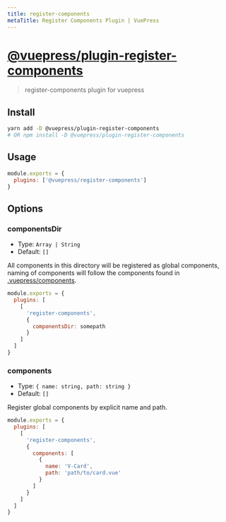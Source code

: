 ```yaml
---
title: register-components
metaTitle: Register Components Plugin | VuePress
---
```


# [@vuepress/plugin-register-components](https://github.com/vuejs/vuepress/tree/master/packages/%40vuepress/plugin-register-components)

> register-components plugin for vuepress

## Install

```bash
yarn add -D @vuepress/plugin-register-components
# OR npm install -D @vuepress/plugin-register-components
```

## Usage

```javascript
module.exports = {
  plugins: ['@vuepress/register-components']
}
```

## Options

### componentsDir

- Type: `Array | String`
- Default: `[]`

All components in this directory will be registered as global components, naming of components will follow the components found in [.vuepress/components](https://vuepress.vuejs.org/guide/using-vue.html#using-components).

``` js
module.exports = {
  plugins: [
    [ 
      'register-components', 
      {
        componentsDir: somepath
      }
    ]
  ] 
}
```

### components

- Type: `{ name: string, path: string }`
- Default: `[]`

Register global components by explicit name and path.

``` js
module.exports = {
  plugins: [
    [ 
      'register-components', 
      {
        components: [
          {
            name: 'V-Card',
            path: 'path/to/card.vue'
          }
        ]
      }
    ]
  ]
}
```
